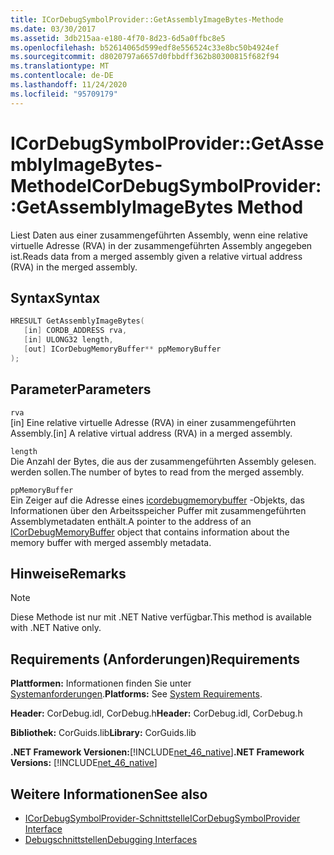 ```yaml
---
title: ICorDebugSymbolProvider::GetAssemblyImageBytes-Methode
ms.date: 03/30/2017
ms.assetid: 3db215aa-e180-4f70-8d23-6d5a0ffbc8e5
ms.openlocfilehash: b52614065d599edf8e556524c33e8bc50b4924ef
ms.sourcegitcommit: d8020797a6657d0fbbdff362b80300815f682f94
ms.translationtype: MT
ms.contentlocale: de-DE
ms.lasthandoff: 11/24/2020
ms.locfileid: "95709179"
---
```

# <a name="icordebugsymbolprovidergetassemblyimagebytes-method"></a><span data-ttu-id="4540c-102">ICorDebugSymbolProvider::GetAssemblyImageBytes-Methode</span><span class="sxs-lookup"><span data-stu-id="4540c-102">ICorDebugSymbolProvider::GetAssemblyImageBytes Method</span></span>

<span data-ttu-id="4540c-103">Liest Daten aus einer zusammengeführten Assembly, wenn eine relative virtuelle Adresse (RVA) in der zusammengeführten Assembly angegeben ist.</span><span class="sxs-lookup"><span data-stu-id="4540c-103">Reads data from a merged assembly given a relative virtual address (RVA) in the merged assembly.</span></span>  
  
## <a name="syntax"></a><span data-ttu-id="4540c-104">Syntax</span><span class="sxs-lookup"><span data-stu-id="4540c-104">Syntax</span></span>  
  
```cpp  
HRESULT GetAssemblyImageBytes(  
   [in] CORDB_ADDRESS rva,
   [in] ULONG32 length,
   [out] ICorDebugMemoryBuffer** ppMemoryBuffer  
);  
```  
  
## <a name="parameters"></a><span data-ttu-id="4540c-105">Parameter</span><span class="sxs-lookup"><span data-stu-id="4540c-105">Parameters</span></span>  

 `rva`  
 <span data-ttu-id="4540c-106">[in] Eine relative virtuelle Adresse (RVA) in einer zusammengeführten Assembly.</span><span class="sxs-lookup"><span data-stu-id="4540c-106">[in] A relative virtual address (RVA) in a merged assembly.</span></span>  
  
 `length`  
 <span data-ttu-id="4540c-107">Die Anzahl der Bytes, die aus der zusammengeführten Assembly gelesen. werden sollen.</span><span class="sxs-lookup"><span data-stu-id="4540c-107">The number of bytes to read from the merged assembly.</span></span>  
  
 `ppMemoryBuffer`  
 <span data-ttu-id="4540c-108">Ein Zeiger auf die Adresse eines [icordebugmemorybuffer](icordebugmemorybuffer-interface.md) -Objekts, das Informationen über den Arbeitsspeicher Puffer mit zusammengeführten Assemblymetadaten enthält.</span><span class="sxs-lookup"><span data-stu-id="4540c-108">A pointer to the address of an [ICorDebugMemoryBuffer](icordebugmemorybuffer-interface.md) object that contains information about the memory buffer with merged assembly metadata.</span></span>  
  
## <a name="remarks"></a><span data-ttu-id="4540c-109">Hinweise</span><span class="sxs-lookup"><span data-stu-id="4540c-109">Remarks</span></span>  
  
> [!NOTE]
> <span data-ttu-id="4540c-110">Diese Methode ist nur mit .NET Native verfügbar.</span><span class="sxs-lookup"><span data-stu-id="4540c-110">This method is available with .NET Native only.</span></span>  
  
## <a name="requirements"></a><span data-ttu-id="4540c-111">Requirements (Anforderungen)</span><span class="sxs-lookup"><span data-stu-id="4540c-111">Requirements</span></span>  

 <span data-ttu-id="4540c-112">**Plattformen:** Informationen finden Sie unter [Systemanforderungen](../../get-started/system-requirements.md).</span><span class="sxs-lookup"><span data-stu-id="4540c-112">**Platforms:** See [System Requirements](../../get-started/system-requirements.md).</span></span>  
  
 <span data-ttu-id="4540c-113">**Header:** CorDebug.idl, CorDebug.h</span><span class="sxs-lookup"><span data-stu-id="4540c-113">**Header:** CorDebug.idl, CorDebug.h</span></span>  
  
 <span data-ttu-id="4540c-114">**Bibliothek:** CorGuids.lib</span><span class="sxs-lookup"><span data-stu-id="4540c-114">**Library:** CorGuids.lib</span></span>  
  
 <span data-ttu-id="4540c-115">**.NET Framework Versionen:**[!INCLUDE[net_46_native](../../../../includes/net-46-native-md.md)]</span><span class="sxs-lookup"><span data-stu-id="4540c-115">**.NET Framework Versions:** [!INCLUDE[net_46_native](../../../../includes/net-46-native-md.md)]</span></span>  
  
## <a name="see-also"></a><span data-ttu-id="4540c-116">Weitere Informationen</span><span class="sxs-lookup"><span data-stu-id="4540c-116">See also</span></span>

- [<span data-ttu-id="4540c-117">ICorDebugSymbolProvider-Schnittstelle</span><span class="sxs-lookup"><span data-stu-id="4540c-117">ICorDebugSymbolProvider Interface</span></span>](icordebugsymbolprovider-interface.md)
- [<span data-ttu-id="4540c-118">Debugschnittstellen</span><span class="sxs-lookup"><span data-stu-id="4540c-118">Debugging Interfaces</span></span>](debugging-interfaces.md)

